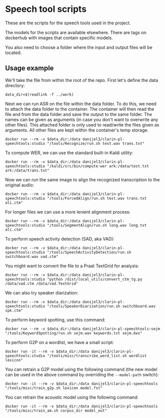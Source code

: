 # Speech tool scripts

These are the scripts for the speech tools used in the project.

The models for the scripts are available elsewhere. There are tags on dockerhub with images that contain specific models.

You also need to choose a folder where the input and output files will be located.

## Usage example

We'll take the file from within the root of the repo. First let's define the data directory:
```
data_dir=$(readlink -f ../work)
```

Next we can run ASR on the file within the data folder. To do this, we need to attach the data folder to the container.
The container will then read the file and from the data folder and save the output to the same folder.
The names can be given as arguments (in case you don't want to overwrite any other files).
This attached folder is only used to read/write the files given as arguments.
All other files are kept within the container's temp storage.

```
docker run --rm -v $data_dir:/data danijel3/clarin-pl-speechtools:studio "/tools/Recognize/run.sh test.wav trans.txt"
```

To compute WER, we can use the standard built-in Kaldi utility:

```
docker run --rm -v $data_dir:/data danijel3/clarin-pl-speechtools:studio "/kaldi/src/bin/compute-wer ark:/data/test.txt ark:/data/trans.txt"
```

Now we can run the same image to align the recognized transcription to the original audio:

```
docker run --rm -v $data_dir:/data danijel3/clarin-pl-speechtools:studio "/tools/ForcedAlign/run.sh test.wav trans.txt ali.ctm"
```

For longer files we can use a more lenient alignment process:

```
docker run --rm -v $data_dir:/data danijel3/clarin-pl-speechtools:studio "/tools/SegmentAlign/run.sh long.wav long.txt ali.ctm"
```

To perform speech activity detection (SAD, aka VAD):

```
docker run --rm -v $data_dir:/data danijel3/clarin-pl-speechtools:studio "/tools/SpeechActivityDetection/run.sh switchboard.wav vad.ctm"
```

You might want to convert the file to a Praat TextGrid for analysis:

```
docker run --rm -v $data_dir:/data danijel3/clarin-pl-speechtools:studio "python /dist/local_utils/convert_ctm_tg.py /data/vad.ctm /data/vad.TextGrid"
```

We can also try speaker diarization:

```
docker run --rm -v $data_dir:/data danijel3/clarin-pl-speechtools:studio "/tools/SpeakerDiarization/run.sh switchboard.wav spk.ctm"
```

To perform keyword spotting, use this command:

```
docker run --rm -v $data_dir:/data danijel3/clarin-pl-speechtools:sejm "/tools/KeywordSpotting/run.sh sejm.wav keywords.txt sejm.kws"
```

To perform G2P on a wordlist, we have a small script:

```
docker run -it --rm -v $data_dir:/data danijel3/clarin-pl-speechtools:studio "/tools/misc/transcribe_word_list.sh wordlist lexicon"
```

You can retrain a G2P model using the following command (the new model can be used in the above command by overriding the `--model-path` switch):

```
docker run -it --rm -v $data_dir:/data danijel3/clarin-pl-speechtools "/tools/misc/train_g2p.sh lexicon model.fst"
```

You can retrain the acoustic model using the following command:

```
docker run -it --rm -v $data_dir:/data danijel3/clarin-pl-speechtools "/tools/misc/train_am.sh corpus_dir model_out"
```
